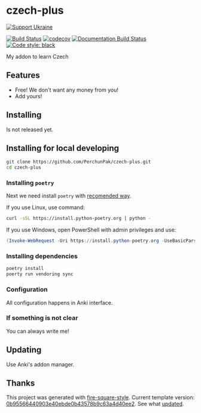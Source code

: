 # czech-plus

[![Support Ukraine](https://badgen.net/badge/support/UKRAINE/?color=0057B8&labelColor=FFD700)](https://www.gov.uk/government/news/ukraine-what-you-can-do-to-help)

[![Build Status](https://github.com/PerchunPak/czech-plus/actions/workflows/test.yml/badge.svg?branch=master)](https://github.com/PerchunPak/czech-plus/actions?query=workflow%3Atest)
[![codecov](https://codecov.io/gh/PerchunPak/czech-plus/branch/master/graph/badge.svg)](https://codecov.io/gh/PerchunPak/czech-plus)
[![Documentation Build Status](https://readthedocs.org/projects/czech-plus/badge/?version=latest)](https://czech-plus.readthedocs.io/)
[![Code style: black](https://img.shields.io/badge/code%20style-black-000000.svg)](https://github.com/psf/black)

My addon to learn Czech

## Features

- Free! We don't want any money from you!
- Add yours!

## Installing

Is not released yet.

## Installing for local developing

```bash
git clone https://github.com/PerchunPak/czech-plus.git
cd czech-plus
```

### Installing `poetry`

Next we need install `poetry` with [recomended way](https://python-poetry.org/docs/master/#installation).

If you use Linux, use command:

```bash
curl -sSL https://install.python-poetry.org | python -
```

If you use Windows, open PowerShell with admin privileges and use:

```powershell
(Invoke-WebRequest -Uri https://install.python-poetry.org -UseBasicParsing).Content | python -
```

### Installing dependencies

```bash
poetry install
poerty run vendoring sync
```

### Configuration

All configuration happens in Anki interface.

### If something is not clear

You can always write me!

## Updating

Use Anki's addon manager.

## Thanks

This project was generated with [fire-square-style](https://github.com/fire-square/fire-square-style).
Current template version: [0b95566440903e40ebde0b43578b9c63a4d40ee2](https://github.com/fire-square/fire-square-style/tree/0b95566440903e40ebde0b43578b9c63a4d40ee2).
See what [updated](https://github.com/fire-square/fire-square-style/compare/0b95566440903e40ebde0b43578b9c63a4d40ee2...master).
